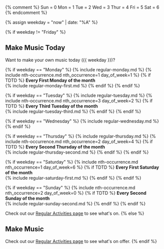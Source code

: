 {% comment %}
Sun = 0
Mon = 1
Tue = 2
Wed = 3
Thur = 4
Fri = 5
Sat = 6
{% endcomment %}

{% assign weekday = "now" | date: "%A" %}

{% if weekday != "Friday" %}
## Make Music Today
Want to make your own music today ({{ weekday }})?<br>

{% if weekday == "Monday" %}
{% include regular-monday.md %}
{% include nth-occurrence.md nth_occurrence=1 day_of_week=1 %}
{% if TDTD %}
**Every First Monday of the month**<br>
{% include regular-monday-first.md %}
{% endif %}
{% endif %}

{% if weekday == "Tuesday" %}
{% include regular-tuesday.md %}
{% include nth-occurrence.md nth_occurrence=3 day_of_week=2 %}
{% if TDTD %}
**Every Third Tuesday of the month**<br>
{% include regular-tuesday-third.md %}
{% endif %}
{% endif %}

{% if weekday == "Wednesday" %}
{% include regular-wednesday.md %}
{% endif %}

{% if weekday == "Thursday" %}
{% include regular-thursday.md %}
{% include nth-occurrence.md nth_occurrence=2 day_of_week=4 %}
{% if TDTD %}
**Every Second Thursday of the month**<br>
{% include regular-thursday-second.md %}
{% endif %}
{% endif %}

{% if weekday == "Saturday" %}
{% include nth-occurrence.md nth_occurrence=1 day_of_week=6 %}
{% if TDTD %}
**Every First Saturday of the month**<br>
{% include regular-saturday-first.md %}
{% endif %}
{% endif %}

{% if weekday == "Sunday" %}
{% include nth-occurrence.md nth_occurrence=2 day_of_week=0 %}
{% if TDTD %}
**Every Second Sunday of the month**<br>
{% include regular-sunday-second.md %}
{% endif %}
{% endif %}

Check out our <a href="{% link regular-activities.md %}#{{ weekday | downcase }}">Regular Activities page</a> to see what's on. 
{% else %}
## Make Music 
Check out our <a href="{% link regular-activities.md %}">Regular Activities page</a> to see what's on offer.
{% endif %}